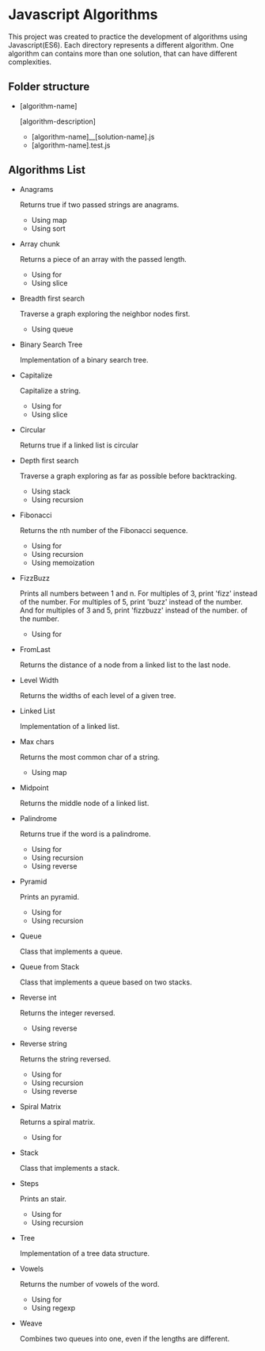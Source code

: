 # Javascript Algorithms

This project was created to practice the development of algorithms using Javascript(ES6). Each directory represents a different algorithm. One algorithm can contains more than one solution, that can have different complexities.

## Folder structure

  - [algorithm-name]

    [algorithm-description]

    - [algorithm-name]__[solution-name].js
    - [algorithm-name].test.js

## Algorithms List
  - Anagrams

    Returns true if two passed strings are anagrams.
    - Using map
    - Using sort
  - Array chunk

    Returns a piece of an array with the passed length.
    - Using for
    - Using slice

  - Breadth first search

    Traverse a graph exploring the neighbor nodes first.
    - Using queue
  - Binary Search Tree

    Implementation of a binary search tree.
  - Capitalize

    Capitalize a string.
    - Using for
    - Using slice
  - Circular

    Returns true if a linked list is circular
  - Depth first search

    Traverse a graph exploring as far as possible before backtracking.
    - Using stack
    - Using recursion
  - Fibonacci

    Returns the nth number of the Fibonacci sequence.
    - Using for
    - Using recursion
    - Using memoization
  - FizzBuzz

    Prints all numbers between 1 and n. For multiples of 3, print 'fizz' instead
    of the number. For multiples of 5, print 'buzz' instead of the number. And for
    multiples of 3 and 5, print 'fizzbuzz' instead of the number.
    of the number.

      - Using for
  - FromLast

    Returns the distance of a node from a linked list to the last node.
  - Level Width

    Returns the widths of each level of a given tree.
  - Linked List

    Implementation of a linked list.
  - Max chars

    Returns the most common char of a string.
    - Using map
  - Midpoint

    Returns the middle node of a linked list.
  - Palindrome

    Returns true if the word is a palindrome.
    - Using for
    - Using recursion
    - Using reverse
  - Pyramid

    Prints an pyramid.
    - Using for
    - Using recursion
  - Queue

    Class that implements a queue.
  - Queue from Stack

    Class that implements a queue based on two stacks.
  - Reverse int

    Returns the integer reversed.
    - Using reverse
  - Reverse string

    Returns the string reversed.
    - Using for
    - Using recursion
    - Using reverse
  - Spiral Matrix

    Returns a spiral matrix.
      - Using for
  - Stack

    Class that implements a stack.
  - Steps

    Prints an stair.
    - Using for
    - Using recursion
  - Tree

    Implementation of a tree data structure.
  - Vowels

    Returns the number of vowels of the word.
    - Using for
    - Using regexp
  - Weave

    Combines two queues into one, even if the lengths are different.